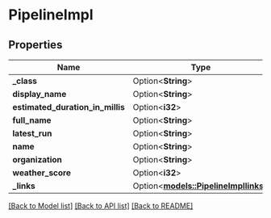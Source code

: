 # PipelineImpl

## Properties

Name | Type | Description | Notes
------------ | ------------- | ------------- | -------------
**_class** | Option<**String**> |  | [optional]
**display_name** | Option<**String**> |  | [optional]
**estimated_duration_in_millis** | Option<**i32**> |  | [optional]
**full_name** | Option<**String**> |  | [optional]
**latest_run** | Option<**String**> |  | [optional]
**name** | Option<**String**> |  | [optional]
**organization** | Option<**String**> |  | [optional]
**weather_score** | Option<**i32**> |  | [optional]
**_links** | Option<[**models::PipelineImpllinks**](PipelineImpllinks.md)> |  | [optional]

[[Back to Model list]](../README.md#documentation-for-models) [[Back to API list]](../README.md#documentation-for-api-endpoints) [[Back to README]](../README.md)


